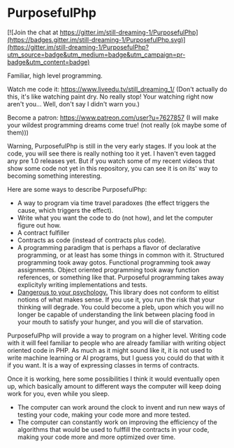 # PurposefulPhp

[![Join the chat at https://gitter.im/still-dreaming-1/PurposefulPhp](https://badges.gitter.im/still-dreaming-1/PurposefulPhp.svg)](https://gitter.im/still-dreaming-1/PurposefulPhp?utm_source=badge&utm_medium=badge&utm_campaign=pr-badge&utm_content=badge)

Familiar, high level programming.

Watch me code it: https://www.liveedu.tv/still_dreaming_1/ (Don't actually do this, it's like watching paint dry. No really stop! Your watching right now aren't you... Well, don't say I didn't warn you.)

Become a patron: https://www.patreon.com/user?u=7627857 (I will make your wildest programming dreams come true! (not really (ok maybe some of them)))

Warning, PurposefulPhp is still in the very early stages. If you look at the code, you will see there is really nothing too it yet. I haven't even tagged any pre 1.0 releases yet. But if you watch some of my recent videos that show some code not yet in this repository, you can see it is on its' way to becoming something interesting.

Here are some ways  to describe PurposefulPhp:

* A way to program via time travel paradoxes (the effect triggers the cause, which triggers the effect).
* Write what you want the code to do (not how), and let the computer figure out how.
* A contract fulfiller
* Contracts as code (instead of contracts plus code).
* A programming paradigm that is perhaps a flavor of declarative programming, or at least has some things in common with it. Structured programming took away gotos. Functional programming took away assignments. Object oriented programming took away function references, or something like that. Purposeful programming takes away explicityly writing implementations and tests.
* [Dangerous to your psychology.](https://www.reddit.com/r/timetravel/comments/70gw6c/programming_via_time_travel_paradoxes/?st=j7nwxz1e&sh=00148fc7#form-t1_dn36ug3i5s) This library does not conform to elitist notions of what makes sense. If you use it, you run the risk that your thinking will degrade. You could become a pleb, upon which you will no longer be capable of understanding the link between placing food in your mouth to satisfy your hunger, and you will die of starvation.

PurposefulPhp will provide a way to program on a higher level. Writing code with it will feel familiar to people who are already familiar with writing object oriented code in PHP. As much as it might sound like it, it is not used to write machine learning or AI programs, but I guess you could do that with it if you want. It is a way of expressing classes in terms of contracts.

Once it is working, here some possibilities I think it would eventually open up, which basically amount to different ways the computer will keep doing work for you, even while you sleep.

* The computer can work around the clock to invent and run new ways of testing your code, making your code more and more tested.
* The computer can constantly work on improving the efficiency of the algorithms that would be used to fulffill the contracts in your code, making your code more and more optimized over time.
